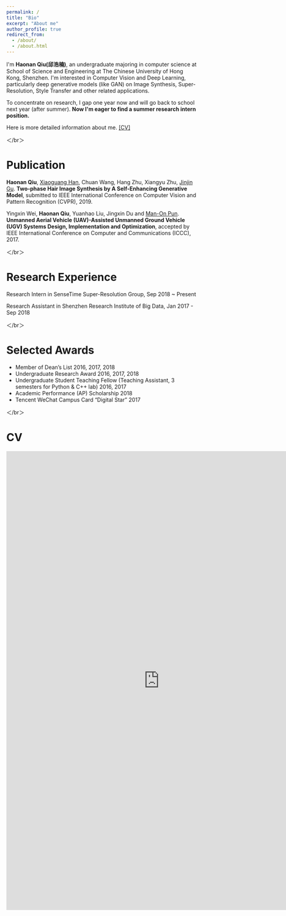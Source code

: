 ```yaml
---
permalink: /
title: "Bio"
excerpt: "About me"
author_profile: true
redirect_from: 
  - /about/
  - /about.html
---
```


I'm **Haonan Qiu(邱浩楠)**, an undergraduate majoring in computer science at School of Science and Engineering at The Chinese University of Hong Kong, Shenzhen. I'm interested in Computer Vision and Deep Learning, particularly deep generative models (like GAN) on Image Synthesis, Super-Resolution, Style Transfer and other related applications.

To concentrate on research, I gap one year now and will go back to school next year (after summer). **Now I'm eager to find a summer research intern position.**

Here is more detailed information about me. <a href="#cv">[CV]</a>

＜/br＞

# Publication 

**Haonan Qiu**, [Xiaoguang Han](http://sse.cuhk.edu.cn/en/node/7360), Chuan Wang, Hang Zhu, Xiangyu Zhu, [Jinjin Gu](http://www.jasongt.com/). **Two-phase Hair Image Synthesis by A Self-Enhancing Generative Model**, submitted to IEEE International Conference on Computer Vision and Pattern Recognition (CVPR), 2019.

Yingxin Wei, **Haonan Qiu**, Yuanhao Liu, Jingxin Du and [Man-On Pun](http://sse.cuhk.edu.cn/en/node/1435). **Unmanned Aerial Vehicle (UAV)-Assisted Unmanned Ground Vehicle (UGV) Systems Design, Implementation and Optimization**, accepted by IEEE International Conference on Computer and Communications (ICCC), 2017.

＜/br＞

# Research Experience

Research Intern in SenseTime Super-Resolution Group,  Sep 2018 ~ Present 

Research Assistant in Shenzhen Research Institute of Big Data,  Jan 2017 - Sep 2018

＜/br＞

# Selected Awards

* Member of Dean’s List  2016, 2017, 2018
* Undergraduate Research Award  2016, 2017, 2018
* Undergraduate Student Teaching Fellow (Teaching Assistant, 3 semesters for Python \& C++ lab)  2016, 2017
* Academic Performance (AP) Scholarship  2018
* Tencent WeChat Campus Card “Digital Star”  2017

＜/br＞

# CV

<iframe id='cv' src="https://docs.google.com/gview?url=http://arthur-qiu.github.io/files/cv_haonan.pdf&embedded=true" style="width:800px; height:1200px;" frameborder="0"></iframe>

